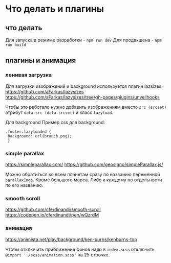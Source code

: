 #  Что делать и плагины

## что делать
Для запуска в режиме разработки - `npm run dev`
Для продакшена - `npm run build`

## плагины и анимация

### ленивая загрузка
Для загрузки изображений и background используется плагин lazsizes.
https://github.com/aFarkas/lazysizes
https://github.com/aFarkas/lazysizes/tree/gh-pages/plugins/unveilhooks

Чтобы это работало нужно добавить изображениям вместо `src (srcset)` атрибут `data-src (data-srcset)` и класс `lazyload`.

Для background
Пример css для background:
    
    .footer.lazyloaded {
     background: url(branch.png);
     }


### simple parallax
https://simpleparallax.com/
https://github.com/geosigno/simpleParallax.js/

Можно обратиться ко всем планетам сразу по названию переменной `parallaxImgs`. Кроме большого марса. Либо к каждому по отдельности по его названию.


### smooth scroll
https://github.com/cferdinandi/smooth-scroll
https://codepen.io/cferdinandi/pen/wQzrdM


### анимация
https://animista.net/play/background/ken-burns/kenburns-top

Чтобы отключить приближение фонов надо в `index.scss` отключить `@import './scss/animation.scss'` на 25 строчке.